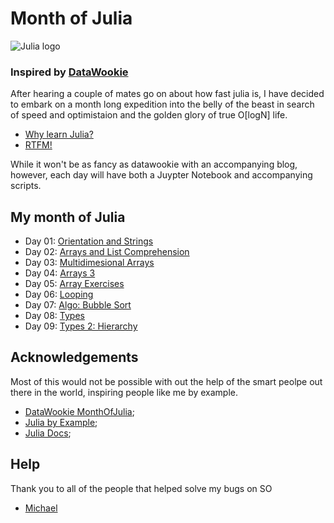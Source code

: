 # Month of Julia
![Julia logo](http://www.exegetic.biz/static/img/2015/08/Julia-Logo.png "Julia!")
### Inspired by [DataWookie](https://github.com/DataWookie/MonthOfJulia/blob/master/README.md)

After hearing a couple of mates go on about how fast julia is, I have decided to embark on a month long expedition into the belly of the beast in search of speed and optimistaion and the golden glory of true O[logN] life. 

- [Why learn Julia?](https://www.youtube.com/watch?v=x0lI4omOYTw)
- [RTFM!](https://docs.julialang.org/en/stable/)

While it won't be as fancy as datawookie with an accompanying blog, however, each day will have both a Juypter Notebook and accompanying scripts.

## My month of Julia 
- Day 01: [Orientation and Strings](https://github.com/James-Burgess/MonthOfJulia/blob/master/notebooks/moj_01_Orientation_Strings.ipynb)
- Day 02: [Arrays and List Comprehension](https://github.com/James-Burgess/MonthOfJulia/blob/master/notebooks/moj_02_Arrays_List-Comprehension.ipynb)
- Day 03: [Multidimesional Arrays](https://github.com/James-Burgess/MonthOfJulia/blob/master/notebooks/moj_03_Arrays-2.ipynb)
- Day 04: [Arrays 3](https://github.com/James-Burgess/MonthOfJulia/blob/master/notebooks/moj_04_Array-3_Indexing.ipynb)
- Day 05: [Array Exercises](https://github.com/James-Burgess/MonthOfJulia/blob/master/notebooks/moj_05_Array_Exercises.ipynb)
- Day 06: [Looping](https://github.com/James-Burgess/MonthOfJulia/blob/master/notebooks/moj_06_Looping.ipynb)
- Day 07: [Algo: Bubble Sort](https://github.com/James-Burgess/MonthOfJulia/blob/master/notebooks/moj_07_bubble-sort.ipynb)
- Day 08: [Types](https://github.com/James-Burgess/MonthOfJulia/blob/master/notebooks/moj_08_Types.ipynb)
- Day 09: [Types 2: Hierarchy](https://github.com/James-Burgess/MonthOfJulia/blob/master/notebooks/moj_09_Types-2.ipynb)

## Acknowledgements
Most of this would not be possible with out the help of the smart peolpe out there in the world, inspiring people like me by example.
- [DataWookie MonthOfJulia](https://github.com/DataWookie/MonthOfJulia/blob/master/README.md);
- [Julia by Example](http://samuelcolvin.github.io/JuliaByExample/);
- [Julia Docs](https://docs.julialang.org/en/release-0.5/);

## Help
Thank you to all of the people that helped solve my bugs on SO
- [Michael](https://stackoverflow.com/users/2540037/michael-k-borregaard)

